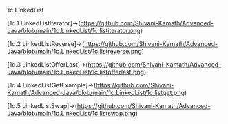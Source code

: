 1c.LinkedList

[1c.1 LinkedListIterator]->(https://github.com/Shivani-Kamath/Advanced-Java/blob/main/1c.LinkedList/1c.listiterator.png)

[1c.2 LinkedListReverse]->(https://github.com/Shivani-Kamath/Advanced-Java/blob/main/1c.LinkedList/1c.listreverse.png)

[1c.3 LinkedListOfferLast]->(https://github.com/Shivani-Kamath/Advanced-Java/blob/main/1c.LinkedList/1c.listofferlast.png)

[1c.4 LinkedListGetExample]->(https://github.com/Shivani-Kamath/Advanced-Java/blob/main/1c.LinkedList/1c.listget.png)

[1c.5 LinkedListSwap]->(https://github.com/Shivani-Kamath/Advanced-Java/blob/main/1c.LinkedList/1c.listswap.png)
